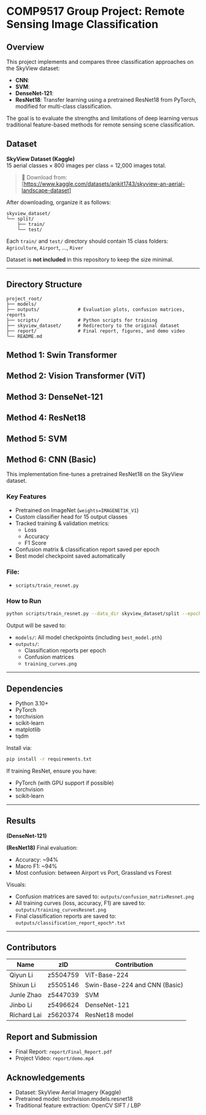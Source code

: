 # COMP9517 Group Project: Remote Sensing Image Classification

## Overview
This project implements and compares three classification approaches on the SkyView dataset:

- **CNN**:
- **SVM**:
- **DenseNet-121**: 
- **ResNet18**: Transfer learning using a pretrained ResNet18 from PyTorch, modified for multi-class classification.

The goal is to evaluate the strengths and limitations of deep learning versus traditional feature-based methods for remote sensing scene classification.

## Dataset
**SkyView Dataset (Kaggle)**  
15 aerial classes × 800 images per class = 12,000 images total.

> 🔗 Download from: [https://www.kaggle.com/datasets/ankit1743/skyview-an-aerial-landscape-dataset]

After downloading, organize it as follows:
```
skyview_dataset/
└── split/
    ├── train/
    └── test/
```
Each `train/` and `test/` directory should contain 15 class folders: `Agriculture`, `Airport`, ..., `River`

Dataset is **not included** in this repository to keep the size minimal.

---

## Directory Structure
```
project_root/
├── models/               
├── outputs/              # Evaluation plots, confusion matrices, reports
├── scripts/              # Python scripts for training
├── skyview_dataset/      # Redirectory to the original dataset
├── report/               # Final report, figures, and demo video
└── README.md
```
## Method 1: Swin Transformer
## Method 2: Vision Transformer (ViT)
## Method 3: DenseNet-121
## Method 4: ResNet18
## Method 5: SVM
## Method 6: CNN (Basic)

This implementation fine-tunes a pretrained ResNet18 on the SkyView dataset.

### Key Features
- Pretrained on ImageNet (`weights=IMAGENET1K_V1`)
- Custom classifier head for 15 output classes
- Tracked training & validation metrics:
  - Loss
  - Accuracy
  - F1 Score
- Confusion matrix & classification report saved per epoch
- Best model checkpoint saved automatically

### File:
- `scripts/train_resnet.py`

### How to Run
```bash
python scripts/train_resnet.py --data_dir skyview_dataset/split --epochs 10 --batch_size 32
```
Output will be saved to:
- `models/`: All model checkpoints (including `best_model.pth`)
- `outputs/`: 
  - Classification reports per epoch
  - Confusion matrices
  - `training_curves.png`

---
## Dependencies
- Python 3.10+
- PyTorch
- torchvision
- scikit-learn
- matplotlib
- tqdm

Install via:
```bash
pip install -r requirements.txt
```

If training ResNet, ensure you have:
- PyTorch (with GPU support if possible)
- torchvision
- scikit-learn
---

## Results 
**(DenseNet-121)**

**(ResNet18)**
Final evaluation:
- Accuracy: ~94%
- Macro F1: ~94%
- Most confusion: between Airport vs Port, Grassland vs Forest

Visuals:
-  Confusion matrices are saved to: `outputs/confusion_matrixResnet.png`
- All training curves (loss, accuracy, F1) are saved to: `outputs/training_curvesResnet.png`
- Final classification reports are saved to: `outputs/classification_report_epoch*.txt`
---


## Contributors
| Name         | zID       | Contribution                   |
|--------------|-----------|--------------------------------|
| Qiyun Li     | z5504759  | ViT-Base-224                   |
| Shixun Li    | z5505146  | Swin-Base-224 and CNN (Basic)  |
| Junle Zhao   | z5447039  | SVM                            |
| Jinbo Li     | z5496624  | DenseNet-121                   |
| Richard Lai  | z5620374  | ResNet18 model                 |     

## Report and Submission
- Final Report: `report/Final_Report.pdf`
- Project Video: `report/demo.mp4`

## Acknowledgements
- Dataset: SkyView Aerial Imagery (Kaggle)
- Pretrained model: torchvision.models.resnet18
- Traditional feature extraction: OpenCV SIFT / LBP

